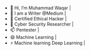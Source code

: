 - 👋 Hi, I’m Muhammad Waqar  |
- 👀 I am a Writer @Medium  |
- 🌱 Certified Ethical Hacker  |
- 💞️ Cyber Security Researcher  |
- 📫 Pentester  | 
- 😄 Machine Learning  |
- ⚡ Machine learning Deep Learning  | 

<!---
muhammadwaqar25/muhammadwaqar25 is a ✨ special ✨ repository because its `README.md` (this file) appears on your GitHub profile.
You can click the Preview link to take a look at your changes.
--->
